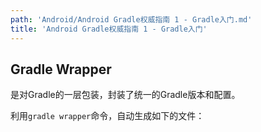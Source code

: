 ```yaml
---
path: 'Android/Android Gradle权威指南 1 - Gradle入门.md'
title: 'Android Gradle权威指南 1 - Gradle入门'
---
```


## Gradle Wrapper

是对Gradle的一层包装，封装了统一的Gradle版本和配置。

利用`gradle wrapper`命令，自动生成如下的文件：

```

```

